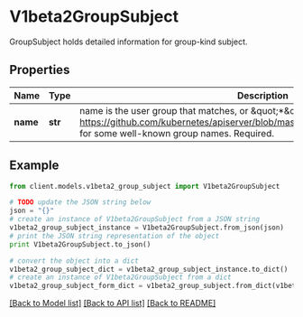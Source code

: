 # V1beta2GroupSubject

GroupSubject holds detailed information for group-kind subject.

## Properties
Name | Type | Description | Notes
------------ | ------------- | ------------- | -------------
**name** | **str** | name is the user group that matches, or \&quot;*\&quot; to match all user groups. See https://github.com/kubernetes/apiserver/blob/master/pkg/authentication/user/user.go for some well-known group names. Required. | 

## Example

```python
from client.models.v1beta2_group_subject import V1beta2GroupSubject

# TODO update the JSON string below
json = "{}"
# create an instance of V1beta2GroupSubject from a JSON string
v1beta2_group_subject_instance = V1beta2GroupSubject.from_json(json)
# print the JSON string representation of the object
print V1beta2GroupSubject.to_json()

# convert the object into a dict
v1beta2_group_subject_dict = v1beta2_group_subject_instance.to_dict()
# create an instance of V1beta2GroupSubject from a dict
v1beta2_group_subject_form_dict = v1beta2_group_subject.from_dict(v1beta2_group_subject_dict)
```
[[Back to Model list]](../README.md#documentation-for-models) [[Back to API list]](../README.md#documentation-for-api-endpoints) [[Back to README]](../README.md)


